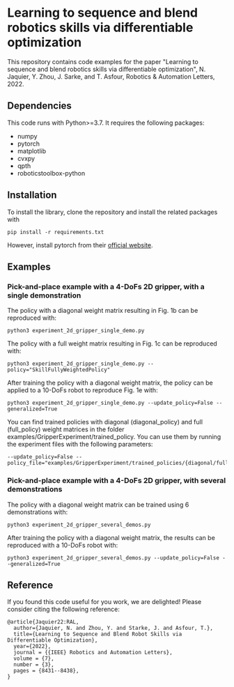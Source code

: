 # Learning to sequence and blend robotics skills via differentiable optimization
This repository contains code examples for the paper "Learning to sequence and blend robotics skills via differentiable optimization", N. Jaquier, Y. Zhou, J. Sarke, and T. Asfour, Robotics & Automation Letters, 2022.

## Dependencies
This code runs with Python>=3.7. It requires the following packages:
- numpy
- pytorch
- matplotlib
- cvxpy
- qpth
- roboticstoolbox-python

## Installation
To install the library, clone the repository and install the related packages with
```
pip install -r requirements.txt
```
However, install pytorch from their [official website](https://pytorch.org/). 

## Examples
### Pick-and-place example with a 4-DoFs 2D gripper, with a single demonstration
The policy with a diagonal weight matrix resulting in Fig. 1b can be reproduced with:
```
python3 experiment_2d_gripper_single_demo.py
```
The policy with a full weight matrix resulting in Fig. 1c can be reproduced with:
```
python3 experiment_2d_gripper_single_demo.py --policy="SkillFullyWeightedPolicy"
```

After training the policy with a diagonal weight matrix, the policy can be applied to a 10-DoFs robot to reproduce Fig. 1e with:
```
python3 experiment_2d_gripper_single_demo.py --update_policy=False --generalized=True
```

You can find trained policies with diagonal (diagonal_policy) and full (full_policy) weight matrices in the folder examples/GripperExperiment/trained_policy.
You can use them by running the experiment files with the following parameters:
```
--update_policy=False --policy_file="examples/GripperExperiment/trained_policies/{diagonal/full}_policy"
```

### Pick-and-place example with a 4-DoFs 2D gripper, with several demonstrations
The policy with a diagonal weight matrix can be trained using 6 demonstrations with:
```
python3 experiment_2d_gripper_several_demos.py
```

After training the policy with a diagonal weight matrix, the results can be reproduced with a 10-DoFs robot with:
```
python3 experiment_2d_gripper_several_demos.py --update_policy=False --generalized=True
```

## Reference
If you found this code useful for you work, we are delighted! Please consider citing the following reference:
```
@article{Jaquier22:RAL,
  author={Jaquier, N. and Zhou, Y. and Starke, J. and Asfour, T.},
  title={Learning to Sequence and Blend Robot Skills via Differentiable Optimization},
  year={2022},
  journal = {{IEEE} Robotics and Automation Letters},
  volume = {7},
  number = {3},
  pages = {8431--8438},
}
```

